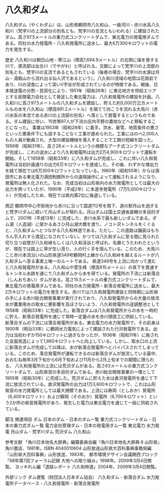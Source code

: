 # 八久和ダム

八久和ダム（やくわダム）は、山形県鶴岡市八久和山、一級河川・赤川水系八久和川（梵字川の上流部分の別名とも、梵字川の支流ともいわれる）に建設されたダム。高さ97.5メートルの重力式コンクリートダムで、東北電力の発電用ダムである。同社の水力発電所・八久和発電所に送水し、最大6万300キロワットの電力を発生する。

歴史
八久和川は朝日山地・寒江山（標高1,694.9メートル）の北側に端を発する川で、源流部は出合川（でやがわ）と呼ばれる。文献によって梵字川の上流部の別名とも、梵字川の支流であるともされている（後者の場合、梵字川の水源は月山・湯殿山から流れ出る仙人沢であるという）。八久和川流域の地質は花崗岩であり、川の浸食によって深いV字谷が形成されているのが特徴である。戦後、日本発送電の分割・民営化により、1951年（昭和26年）に東北地方を供給エリアとする民間電力会社として発足した東北電力は、八久和発電所の建設を計画。八久和川に高さ97.5メートルの八久和ダムを建設し、貯えた約5,000万立方メートルもの水を八久和山（標高991.2メートル）を隔てて向こうを流れる大鳥川（赤川水系の本流である赤川の上流部の別名）へ落として発電するというものである。ダム建設に伴い、15世帯97人が下流の庄内平野の農地などへと移転することになった。
事業は1953年（昭和28年）に着手。洪水、豪雪、地質条件の悪さといった悪条件下にも屈することなく工事が進められた。工事にはのべ2,000人もの人員が動員され、大型の建設機械を導入することで工期の短縮を図った。1956年（昭和31年）、高さ28メートルという小規模なアーチ式コンクリートダムが完成し、これの送水により八久和発電所は出力2万4,900キロワットで運転を開始。そして1958年（昭和33年）に八久和ダムが完成し、これに伴い八久和発電所は当初計画通りの出力6万キロワットを達成した。その後、わずかな増出力を経て現在では6万300キロワットとなっている。1980年（昭和55年）からは酒田市にある東北電力酒田制御所からの遠隔操作によって運転されるようになり、発電所は無人化された。なお、完成当初は山形県内の水力発電所としては最大の出力を誇っていたが、1990年（平成2年）に本道寺発電所（7万5,000キロワット）が完成したため、現在では県内第2位に後退している。

周辺
鶴岡市中心市街地から赤川に沿って国道112号を南下、道の駅月山を過ぎると梵字川ダムに続いて月山ダムが現れる。月山ダムは国土交通省直轄の多目的ダムで、2001年（平成13年）に完成した、赤川水系で最も新しいダムである。ダム湖（人造湖）に架かるあさひ月山湖大橋を渡り、ノコト沢トンネルをくぐると、八久和ダムへとつながる八久和林道である。ただし、この道路は舗装はもちろん手入れすら満足になされていない。かつては八久和ダムに至る間に見られた切り立つ岩壁が八久和峡もしくは八久和渓谷と呼ばれ、名勝とうたわれたというが、現在では路上に草が生い茂り、人の行く手を阻んでいる。このため、大鳥川こと赤川本流沿いの山形県道349号鶴岡村上線から八久和峠を越えるルートが八久和ダムへ至る事実上唯一のルートである。
県道349号を上流に向かって進むと八久和発電所がある。八久和山や萱生峰（標高615メートル）の真下を貫通するトンネル水路を通じて八久和ダムから水を得ている。発電所の下流には新落合（しんおちあい）ダムがある。高さ15.5メートルの重力式コンクリートダムで、東北電力の発電用ダムである。同社の水力発電所・新落合発電所に送水し、最大2万キロワットの電力を発生する。赤川では八久和発電所建設と同時期に山形県の手による赤川総合開発事業が実行されており、八久和発電所からの大量の放流水が農業用水の取水に悪影響を及ぼさないよう、八久和発電所の逆調整池として1958年（昭和33年）に完成した。新落合ダムは八久和発電所からの水を一時的に貯え、新落合発電所を通じて常時一定量の水を赤川頭首工に供給している。
新落合ダムの下流には落合発電所がある。東北電力の水力発電所で、その前身は1900年（明治33年）に鶴岡水力電気によって建設された行沢発電所である。出力は当初わずか150キロワットに過ぎなかったが、1936年（昭和11年）に施された全面改造によって1,860キロワットへと向上している。しかし、取水口の上流に新落合ダムが完成して以降は、水が新落合発電所へとバイパスされてしまっている。このため、落合発電所が運転できるのは新落合ダムが放流している最中、おおむね毎年3月下旬から6月下旬および11月から2月上旬までの期間に限られる。
八久和発電所の上流には荒沢ダムがある。高さ63メートルの重力式コンクリートダムで、山形県営の多目的ダムである。赤川総合開発事業の一環として1955年（昭和30年）に完成した。荒沢ダムに貯えた水は倉沢発電所を通じて下流に放流されている。倉沢発電所の出力は1万3,600キロワットで、これは山形県営の水力発電所としては最大規模である。上流には寿岡（としおか）発電所（6,400キロワット）および蘇岡（そのおか）発電所（6,700キロワット）という2か所の県営発電所があり、発生した電力は東北電力を通じて一般に供給されている。

脚注
関連項目
ダム
日本のダム - 日本のダム一覧
重力式コンクリートダム - 日本の重力式ダム一覧
電力会社管理ダム - 日本の発電用ダム一覧
東北電力
水力発電
月山ダム - 梵字川ダム
荒沢ダム
八久和山

参考文献
「角川日本地名大辞典」編纂委員会編『角川日本地名大辞典 6 山形県』角川書店、1981年。ISBN 4040010604
山形放送山形県大百科事典事務局編『山形県大百科事典』山形放送、1983年。
都市環境デザイン会議関西ブロック「98年第7回フォーラム記録 大地への取り組み」1998年。2009年3月4日閲覧。
ヨッキれん編「道路レポート 八久和林道」2004年。2009年3月4日閲覧。

外部リンク
ダム便覧（財団法人日本ダム協会） 八久和ダム - 新落合ダム
水力発電所データベース - 八久和発電所 - 新落合発電所